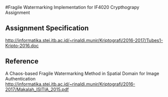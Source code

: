 #Fragile Watermarking Implementation for IF4020 Crypthograpy Assignment

## Assignment Specification
http://informatika.stei.itb.ac.id/~rinaldi.munir/Kriptografi/2016-2017/Tubes1-Kripto-2016.doc

## Reference
A Chaos-based Fragile Watermarking Method in Spatial Domain for Image Authentication
http://informatika.stei.itb.ac.id/~rinaldi.munir/Kriptografi/2016-2017/Makalah_ISITIA_2015.pdf